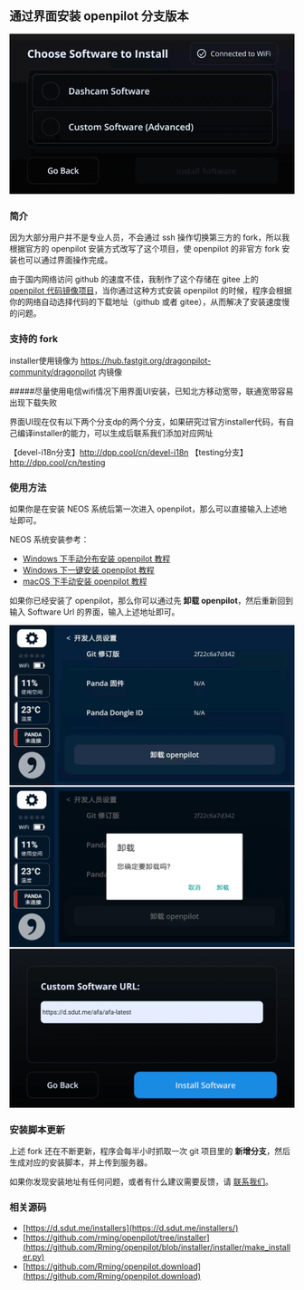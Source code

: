 ## 通过界面安装 openpilot 分支版本

![通过界面安装 openpilot 分支版本](/files/install_fork_via_ui.gif)

### 简介

因为大部分用户并不是专业人员，不会通过 ssh 操作切换第三方的 fork，所以我根据官方的 openpilot 安装方式改写了这个项目，使 openpilot 的非官方 fork 安装也可以通过界面操作完成。

由于国内网络访问 github 的速度不佳，我制作了这个存储在 gitee 上的 [openpilot 代码镜像项目](/mirror.md)，当你通过这种方式安装 openpilot 的时候，程序会根据你的网络自动选择代码的下载地址（github 或者 gitee），从而解决了安装速度慢的问题。


### 支持的 fork

installer使用镜像为 https://hub.fastgit.org/dragonpilot-community/dragonpilot 内镜像

#####尽量使用电信wifi情况下用界面UI安装，已知北方移动宽带，联通宽带容易出现下载失败

界面UI现在仅有以下两个分支dp的两个分支，如果研究过官方installer代码，有自己编译installer的能力，可以生成后联系我们添加对应网址

【devel-i18n分支】http://dpp.cool/cn/devel-i18n
【testing分支】http://dpp.cool/cn/testing

### 使用方法

如果你是在安装 NEOS 系统后第一次进入 openpilot，那么可以直接输入上述地址即可。

NEOS 系统安装参考：

- [Windows 下手动分布安装 openpilot 教程](/cn/how_to_flash_openpilot_on_windows_step_by_step.md)
- [Windows 下一键安装 openpilot 教程](/cn/how_to_flash_openpilot_on_windows.md)
- [macOS 下手动安装 openpilot 教程](cn/how_to_flash_openpilot_on_mac.md)


如果你已经安装了 openpilot，那么你可以通过先 **卸载 openpilot**，然后重新回到输入 Software Url 的界面，输入上述地址即可。


<center>
<img src="/files/uninstall1.jpg" class="max-h-300">
<img src="/files/uninstall2.jpg" class="max-h-300">
<img src="/files/uninstall3.jpg" class="max-h-300">
</center>



### 安装脚本更新

上述 fork 还在不断更新，程序会每半小时抓取一次 git 项目里的 **新增分支**，然后生成对应的安装脚本，并上传到服务器。

如果你发现安装地址有任何问题，或者有什么建议需要反馈，请 [联系我们](/about.md)。

### 相关源码

- [https://d.sdut.me/installers](https://d.sdut.me/installers/)
- [https://github.com/rming/openpilot/tree/installer](https://github.com/Rming/openpilot/blob/installer/installer/make_installer.py)
- [https://github.com/Rming/openpilot.download](https://github.com/Rming/openpilot.download)
